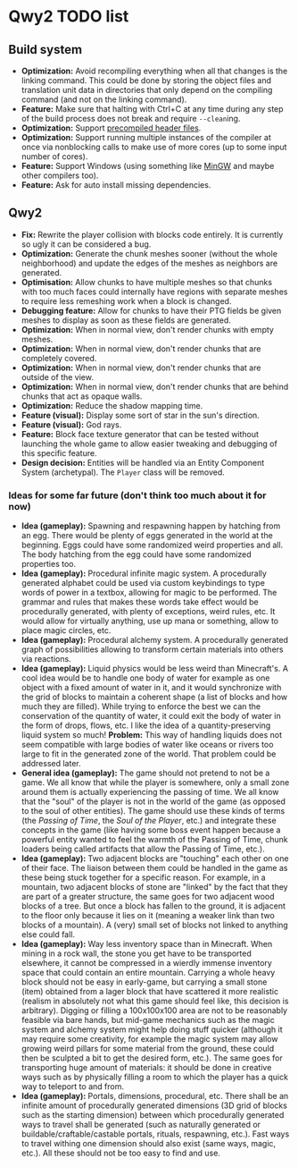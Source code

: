 
# Qwy2 TODO list

## Build system

- **Optimization:** Avoid recompiling everything when all that changes is the linking command. This could be done by storing the object files and translation unit data in directories that only depend on the compiling command (and not on the linking command).
- **Feature:** Make sure that halting with Ctrl+C at any time during any step of the build process does not break and require `--clean`ing.
- **Optimization:** Support [precompiled header files](https://gcc.gnu.org/onlinedocs/gcc/Precompiled-Headers.html).
- **Optimization:** Support running multiple instances of the compiler at once via nonblocking calls to make use of more cores (up to some input number of cores).
- **Feature:** Support Windows (using something like [MinGW](https://www.mingw-w64.org) and maybe other compilers too).
- **Feature:** Ask for auto install missing dependencies.

## Qwy2

- **Fix:** Rewrite the player collision with blocks code entirely. It is currently so ugly it can be considered a bug.
- **Optimization:** Generate the chunk meshes sooner (without the whole neighborhood) and update the edges of the meshes as neighbors are generated.
- **Optimisation:** Allow chunks to have multiple meshes so that chunks with too much faces could internally have regions with separate meshes to require less remeshing work when a block is changed.
- **Debugging feature:** Allow for chunks to have their PTG fields be given meshes to display as soon as these fields are generated.
- **Optimization:** When in normal view, don't render chunks with empty meshes.
- **Optimization:** When in normal view, don't render chunks that are completely covered.
- **Optimization:** When in normal view, don't render chunks that are outside of the view.
- **Optimization:** When in normal view, don't render chunks that are behind chunks that act as opaque walls.
- **Optimization:** Reduce the shadow mapping time.
- **Feature (visual):** Display some sort of star in the sun's direction.
- **Feature (visual):** God rays.
- **Feature:** Block face texture generator that can be tested without launching the whole game to allow easier tweaking and debugging of this specific feature.
- **Design decision:** Entities will be handled via an Entity Component System (archetypal). The `Player` class will be removed.

### Ideas for some far future (don't think too much about it for now)

- **Idea (gameplay):** Spawning and respawning happen by hatching from an egg. There would be plenty of eggs generated in the world at the beginning. Eggs could have some randomized weird properties and all. The body hatching from the egg could have some randomized properties too.
- **Idea (gameplay):** Procedural infinite magic system. A procedurally generated alphabet could be used via custom keybindings to type words of power in a textbox, allowing for magic to be performed. The grammar and rules that makes these words take effect would be procedurally generated, with plenty of exceptions, weird rules, etc. It would allow for virtually anything, use up mana or something, allow to place magic circles, etc.
- **Idea (gameplay):** Procedural alchemy system. A procedurally generated graph of possibilities allowing to transform certain materials into others via reactions.
- **Idea (gameplay):** Liquid physics would be less weird than Minecraft's. A cool idea would be to handle one body of water for example as one object with a fixed amount of water in it, and it would synchronize with the grid of blocks to maintain a coherent shape (a list of blocks and how much they are filled). While trying to enforce the best we can the conservation of the quantity of water, it could exit the body of water in the form of drops, flows, etc. I like the idea of a quantity-preserving liquid system so much! **Problem:** This way of handling liquids does not seem compatible with large bodies of water like oceans or rivers too large to fit in the generated zone of the world. That problem could be addressed later.
- **General idea (gameplay):** The game should not pretend to not be a game. We all know that while the player is somewhere, only a small zone around them is actually experiencing the passing of time. We all know that the "soul" of the player is not in the world of the game (as opposed to the soul of other entities). The game should use these kinds of terms (the *Passing of Time*, the *Soul of the Player*, etc.) and integrate these concepts in the game (like having some boss event happen because a powerful entity wanted to feel the warmth of the Passing of Time, chunk loaders being called artifacts that allow the Passing of Time, etc.).
- **Idea (gameplay):** Two adjacent blocks are "touching" each other on one of their face. The liaison between them could be handled in the game as these being stuck together for a specific reason. For example, in a mountain, two adjacent blocks of stone are "linked" by the fact that they are part of a greater structure, the same goes for two adjacent wood blocks of a tree. But once a block has fallen to the ground, it is adjacent to the floor only because it lies on it (meaning a weaker link than two blocks of a mountain). A (very) small set of blocks not linked to anything else could fall.
- **Idea (gameplay):** Way less inventory space than in Minecraft. When mining in a rock wall, the stone you get have to be transported elsewhere, it cannot be compressed in a wierdly immense inventory space that could contain an entire mountain. Carrying a whole heavy block should not be easy in early-game, but carrying a small stone (item) obtained from a lager block that have scattered it more realistic (realism in absolutely not what this game should feel like, this decision is arbitrary). Digging or filling a 100x100x100 area are not to be reasonably feasible via bare hands, but mid-game mechanics such as the magic system and alchemy system might help doing stuff quicker (although it may require some creativity, for example the magic system may allow growing weird pillars for some material from the ground, these could then be sculpted a bit to get the desired form, etc.). The same goes for transporting huge amount of materials: it should be done in creative ways such as by physically filling a room to which the player has a quick way to teleport to and from.
- **Idea (gameplay):** Portals, dimensions, procedural, etc. There shall be an infinite amount of procedurally generated dimensions (3D grid of blocks such as the starting dimension) between which procedurally generated ways to travel shall be generated (such as naturally generated or buildable/craftable/castable portals, rituals, respawning, etc.). Fast ways to travel withing one dimension should also exist (same ways, magic, etc.). All these should not be too easy to find and use.
